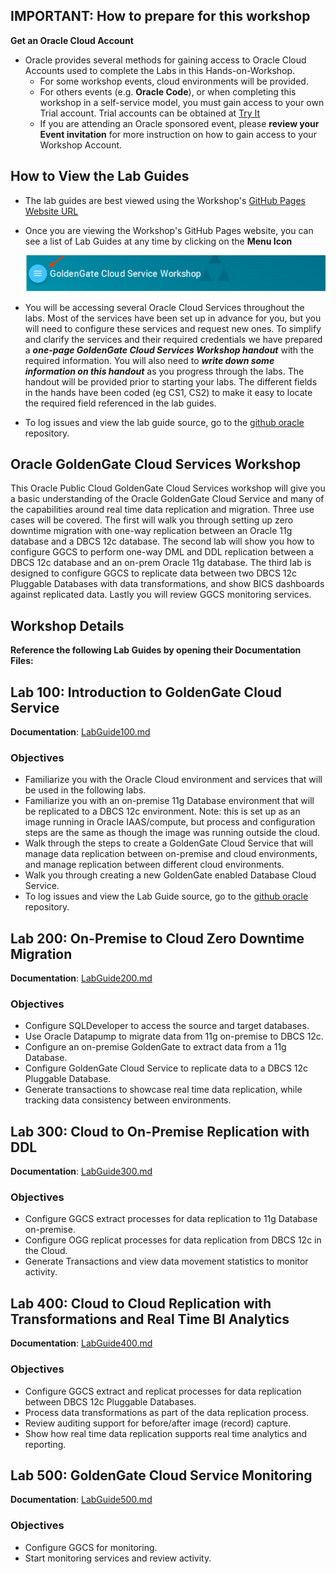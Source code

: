 ## IMPORTANT: How to prepare for this workshop

**Get an Oracle Cloud Account** 
- Oracle provides several methods for gaining access to Oracle Cloud Accounts used to complete the Labs in this Hands-on-Workshop. 
    - For some workshop events, cloud environments will be provided. 
    - For others events (e.g. **Oracle Code**), or when completing this workshop in a self-service model, you must gain access to your own Trial account. Trial accounts can be obtained at [Try It](http://cloud.oracle.com/tryit) 
    - If you are attending an Oracle sponsored event, please **review your Event invitation** for more instruction on how to gain access to your Workshop Account.
             
## How to View the Lab Guides

- The lab guides are best viewed using the Workshop's [GitHub Pages Website URL](https://pcdavies.github.io/GoldenGateCloudService/workshops/goldengate/) 

- Once you are viewing the Workshop's GitHub Pages website, you can see a list of Lab Guides at any time by clicking on the **Menu Icon**

    ![](images/WorkshopMenu.png)  

- You will be accessing several Oracle Cloud Services throughout the labs.  Most of the services have been set up in advance for you, but you will need to configure these services and request new ones.  To simplify and clarify the services and their required credentials we have prepared a ***one-page GoldenGate Cloud Services Workshop handout*** with the required information.  You will also need to ***write down some information on this handout*** as you progress through the labs.  The handout will be provided prior to starting your labs.  The different fields in the hands have been coded (eg CS1, CS2) to make it easy to locate the required field referenced in the lab guides.

- To log issues and view the lab guide source, go to the [github oracle](https://github.com/pcdavies/GoldenGateCloudService/tree/master/workshops/goldengate) repository.

## Oracle GoldenGate Cloud Services Workshop

This Oracle Public Cloud GoldenGate Cloud Services workshop will give you a basic understanding of the Oracle GoldenGate Cloud Service and many of the capabilities around real time data replication and migration.  Three use cases will be covered.  The first will walk you through setting up zero downtime migration with one-way replication between an Oracle 11g database and a DBCS 12c database.  The second lab will show you how to configure GGCS to perform one-way DML and DDL replication between a DBCS 12c database and an on-prem Oracle 11g database.  The third lab is designed to configure GGCS to replicate data between two DBCS 12c Pluggable Databases with data transformations, and show BICS dashboards against replicated data.  Lastly you will review GGCS monitoring services.


## Workshop Details

**Reference the following Lab Guides by opening their Documentation Files:**

## Lab 100: Introduction to GoldenGate Cloud Service

**Documentation**: [LabGuide100.md](LabGuide100.md)

### Objectives

- Familiarize you with the Oracle Cloud environment and services that will be used in the following labs.
- Familiarize you with an on-premise 11g Database environment that will be replicated to a DBCS 12c environment.  Note: this is set up as an image running in Oracle IAAS/compute, but process and configuration steps are the same as though the image was running outside the cloud.
- Walk through the steps to create a GoldenGate Cloud Service that will manage data replication between on-premise and cloud environments, and manage replication between different cloud environments.
- Walk you through creating a new GoldenGate enabled Database Cloud Service.
- To log issues and view the Lab Guide source, go to the [github oracle](https://github.com/pcdavies/GoldenGateCloudService/tree/master/workshops/goldengate) repository.

## Lab 200: On-Premise to Cloud Zero Downtime Migration

**Documentation**: [LabGuide200.md](LabGuide200.md)

### Objectives

- Configure SQLDeveloper to access the source and target databases.
- Use Oracle Datapump to migrate data from 11g on-premise to DBCS 12c.
- Configure an on-premise GoldenGate to extract data from a 11g Database.
- Configure GoldenGate Cloud Service to replicate data to a DBCS 12c Pluggable Database.
- Generate transactions to showcase real time data replication, while tracking data consistency between environments.

## Lab 300: Cloud to On-Premise Replication with DDL

**Documentation**: [LabGuide300.md](LabGuide300.md)

### Objectives

- Configure GGCS extract processes for data replication to 11g Database on-premise.
- Configure OGG replicat processes for data replication from DBCS 12c in the Cloud.
- Generate Transactions and view data movement statistics to monitor activity.

## Lab 400: Cloud to Cloud Replication with Transformations and Real Time BI Analytics

**Documentation**: [LabGuide400.md](LabGuide400.md)

### Objectives

- Configure GGCS extract and replicat processes for data replication between DBCS 12c Pluggable Databases.
- Process data transformations as part of the data replication process.
- Review auditing support for before/after image (record) capture.
- Show how real time data replication supports real time analytics and reporting.

## Lab 500: GoldenGate Cloud Service Monitoring

**Documentation**: [LabGuide500.md](LabGuide500.md)

### Objectives

- Configure GGCS for monitoring.
- Start monitoring services and review activity.
